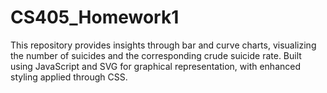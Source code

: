 # CS405_Homework1
This repository provides insights through bar and curve charts, visualizing the number of suicides and the corresponding crude suicide rate. Built using JavaScript and SVG for graphical representation, with enhanced styling applied through CSS.
